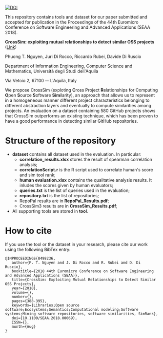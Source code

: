 [![DOI](https://zenodo.org/badge/112594762.svg)](https://zenodo.org/badge/latestdoi/112594762)

This repository contains tools and dataset for our paper submitted and accepted for publication in the Proceedings of the 44th Euromicro Conference on Software Engineering and Advanced Applications (SEAA 2018).

<b>CrossSim: exploiting mutual relationships to detect similar OSS projects</b> ([Link](https://ieeexplore.ieee.org/abstract/document/8498236))

Phuong T. Nguyen, Juri Di Rocco, Riccardo Rubei, Davide Di Ruscio

Department of Information Engineering, Computer Science and Mathematics,
Università degli Studi dell'Aquila

Via Vetoio 2, 67100 -- L'Aquila, Italy

We propose CrossSim (exploting **C**ross Project **R**elationships for Computing **O**pen **S**ource **S**oftware **Sim**ilarity), an approach that allows us to represent in a homogeneous manner different project characteristics belonging to different abstraction layers and eventually to compute similarities among projects. An evaluation on a dataset containing 580 GitHub projects shows that CrossSim outperforms an existing technique, which has been proven to have a good performance in detecting similar GitHub repositories.

# Structure of the repository
* <b>dataset</b> contains all dataset used in the evaluation. In particular:
  * <b>correlation_results.xlsx</b> stores the result of spearman correlation analysis;
  * <b>correlationScript.r</b> is the R script used to correlate human's score and sim tool rank;
  * <b>human evaluation.xlsx</b> contains the qualitative analysis results. It inludes the scores given by human evaluators;
  * <b>queries.txt</b> is the list of queries used in the evaluation;
  * <b>repository.txt</b> is the list of repositories;
  * RepoPal results are in <b>RepoPal_Results.pdf</b>;
  * CrossSim3 results are in <b>CrossSim_Results.pdf</b>;
* All supporting tools are stored in <b>tool</b>.

# How to cite
If you use the tool or the dataset in your research, please cite our work using the following BibTex entry:

```
@INPROCEEDINGS{8498236, 
   author={P. T. Nguyen and J. Di Rocco and R. Rubei and D. Di Ruscio}, 
   booktitle={2018 44th Euromicro Conference on Software Engineering and Advanced Applications (SEAA)}, 
   title={CrossSim: Exploiting Mutual Relationships to Detect Similar OSS Projects}, 
   year={2018}, 
   volume={}, 
   number={}, 
   pages={388-395}, 
   keywords={Libraries;Open source software;Ecosystems;Semantics;Computational modeling;Software systems;Mining software repositories, software similarities, SimRank}, 
   doi={10.1109/SEAA.2018.00069}, 
   ISSN={}, 
   month={Aug}
}

```
